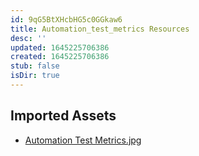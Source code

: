 ```yaml
---
id: 9qG5BtXHcbHG5c0GGkaw6
title: Automation_test_metrics Resources
desc: ''
updated: 1645225706386
created: 1645225706386
stub: false
isDir: true
---
```

## Imported Assets
- [Automation Test Metrics.jpg](/assets/automation-test-metrics-vtiysty9nKgb.jpg)
